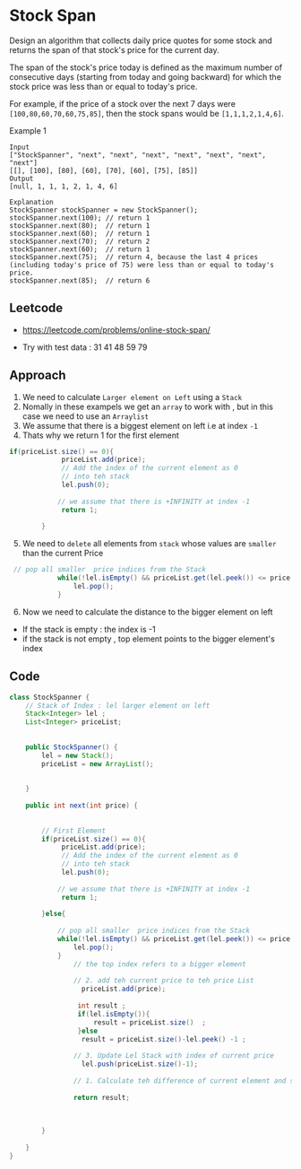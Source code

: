 # Stock Span
Design an algorithm that collects daily price quotes for some stock and returns the span of that stock's price for the current day.

The span of the stock's price today is defined as the maximum number of consecutive days (starting from today and going backward) for which the stock price was less than or equal to today's price.

For example, if the price of a stock over the next 7 days were `[100,80,60,70,60,75,85]`, then the stock spans would be `[1,1,1,2,1,4,6]`.


Example 1
````
Input
["StockSpanner", "next", "next", "next", "next", "next", "next", "next"]
[[], [100], [80], [60], [70], [60], [75], [85]]
Output
[null, 1, 1, 1, 2, 1, 4, 6]

Explanation
StockSpanner stockSpanner = new StockSpanner();
stockSpanner.next(100); // return 1
stockSpanner.next(80);  // return 1
stockSpanner.next(60);  // return 1
stockSpanner.next(70);  // return 2
stockSpanner.next(60);  // return 1
stockSpanner.next(75);  // return 4, because the last 4 prices (including today's price of 75) were less than or equal to today's price.
stockSpanner.next(85);  // return 6
````

## Leetcode 
- https://leetcode.com/problems/online-stock-span/ 

- Try with  test data : 31 41 48 59 79 

## Approach
1. We need to calculate `Larger element on Left` using  a `Stack`
2. Nomally in these exampels we get an `array` to work with , but in this case we need to use an `Arraylist` 
3. We assume that there  is a biggest element on left i.e at index `-1`
4. Thats why we return 1 for the first element
````java
if(priceList.size() == 0){
             priceList.add(price);
             // Add the index of the current element as 0
             // into teh stack
             lel.push(0);
              
            // we assume that there is +INFINITY at index -1
             return 1;
            
        }
````

5. We need to `delete` all elements from `stack` whose values are `smaller` than the current Price
````java
 // pop all smaller  price indices from the Stack 
            while(!lel.isEmpty() && priceList.get(lel.peek()) <= price  ){
                lel.pop();
            }
````

6. Now we need to calculate the distance to the bigger element on left 
  - If the stack is empty : the index is -1
  - if the stack is not empty , top element points to the bigger element's index

## Code 
````java
class StockSpanner {
    // Stack of Index : lel larger element on left
    Stack<Integer> lel ;
    List<Integer> priceList;
     
    
    public StockSpanner() {
        lel = new Stack();
        priceList = new ArrayList();
       
        
    }
    
    public int next(int price) {
        
         
        // First Element
        if(priceList.size() == 0){
             priceList.add(price);
             // Add the index of the current element as 0
             // into teh stack
             lel.push(0);
              
            // we assume that there is +INFINITY at index -1
             return 1;
            
        }else{
            
            // pop all smaller  price indices from the Stack 
            while(!lel.isEmpty() && priceList.get(lel.peek()) <= price  ){
                lel.pop();
            }
                // the top index refers to a bigger element
                
                // 2. add teh current price to teh price List 
                  priceList.add(price);
            
                 int result ;
                 if(lel.isEmpty()){
                     result = priceList.size()  ;
                 }else
                  result = priceList.size()-lel.peek() -1 ;
                
                // 3. Update Lel Stack with index of current price
                  lel.push(priceList.size()-1);
                
                // 1. Calculate teh difference of current element and stack index 
                
                return result;
                
           
            
        }
        
    }
}

````

